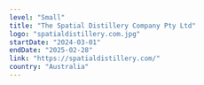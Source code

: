 ```yaml
---
level: "Small"
title: "The Spatial Distillery Company Pty Ltd"
logo: "spatialdistillery.com.jpg"
startDate: "2024-03-01"
endDate: "2025-02-28"
link: "https://spatialdistillery.com/"
country: "Australia"
---
```

